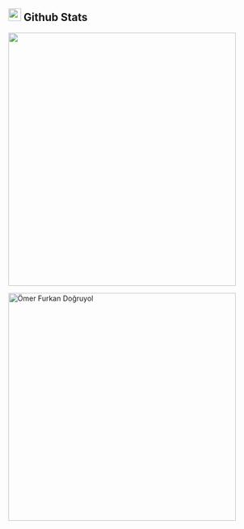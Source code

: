 ## <img src="https://media.giphy.com/media/iY8CRBdQXODJSCERIr/giphy.gif" width="25"> <b>Github Stats</b>

<a href="https://github.com/dogruyolomerfurkan/">
  <img align="center" src="https://github-readme-stats.vercel.app/api?username=dogruyolomerfurkan&include_all_commits=true&count_private=true&show_icons=true&line_height=20&theme=transparent" width="450" height="500" />
</a>

<p>
    <a href="https://github.com/dogruyolomerfurkan">
        <img src="https://github-readme-stats.vercel.app/api/top-langs?username=dogruyolomerfurkan&show_icons=true&locale=en&layout=compact&theme=transparent&layout=compact" width="450" alt="Ömer Furkan Doğruyol"/>
    </a>
</p>
